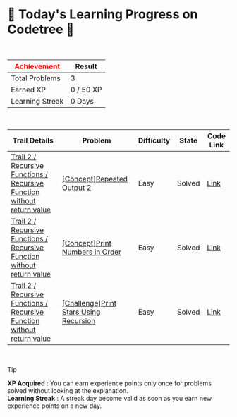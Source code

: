 # 🌲 Today's Learning Progress on Codetree 🌲

<br />

| <span style="color:red;display:block;text-align:center;"> **Achievement**</span> | Result |
|---|---|
|Total Problems| 3 |
| Earned XP | 0 / 50 XP |
| Learning Streak | 0 Days |

<br />

|Trail Details|Problem|Difficulty|State|Code Link|
|---|---|---|---|---|
|[Trail 2 / Recursive Functions / Recursive Function without return value](https://www.codetree.ai/trail-info/novice-mid/)|[[Concept]Repeated Output 2](https://www.codetree.ai/trails/complete/curated-cards/intro-repeated-output-2/)|Easy|Solved|[Link](https://github.com/kangmoonsu/DSA-study/blob/main/250814/Repeated%20Output%202/repeated-output-2.py)|
|[Trail 2 / Recursive Functions / Recursive Function without return value](https://www.codetree.ai/trail-info/novice-mid/)|[[Concept]Print Numbers in Order](https://www.codetree.ai/trails/complete/curated-cards/intro-to-output-numerically/)|Easy|Solved|[Link](https://github.com/kangmoonsu/DSA-study/blob/main/250814/Print%20Numbers%20in%20Order/to-output-numerically.py)|
|[Trail 2 / Recursive Functions / Recursive Function without return value](https://www.codetree.ai/trail-info/novice-mid/)|[[Challenge]Print Stars Using Recursion](https://www.codetree.ai/trails/complete/curated-cards/challenge-star-output-with-recursive-function/)|Easy|Solved|[Link](https://github.com/kangmoonsu/DSA-study/blob/main/250814/Print%20Stars%20Using%20Recursion/star-output-with-recursive-function.py)|


<br />

> [!TIP]
> **XP Acquired** : You can earn experience points only once for problems solved without looking at the explanation.  
> **Learning Streak** : A streak day become valid as soon as you earn new experience points on a new day.

